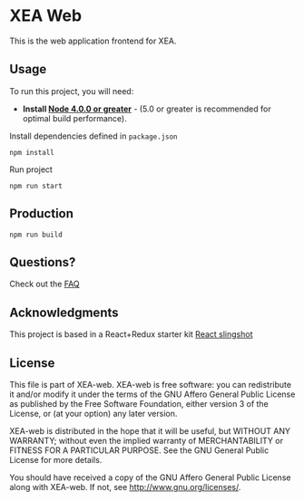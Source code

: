 # XEA Web

This is the web application frontend for XEA.

## Usage

To run this project, you will need:
* **Install [Node 4.0.0 or greater](https://nodejs.org)** - (5.0 or greater is recommended for optimal build performance).

Install dependencies defined in `package.json`

`npm install`

Run project

`npm run start`

## Production
`npm run build`


## Questions?
Check out the [FAQ](/docs/FAQ.md)

## Acknowledgments
This project is based in a React+Redux starter kit [React slingshot](https://github.com/coryhouse/react-slingshot)

## License

This file is part of XEA-web. XEA-web is free software: you can redistribute it and/or modify it under the terms of the GNU Affero General Public License as published by the Free Software Foundation, either version 3 of the License, or (at your option) any later version.

XEA-web is distributed in the hope that it will be useful, but WITHOUT ANY WARRANTY; without even the implied warranty of MERCHANTABILITY or FITNESS FOR A PARTICULAR PURPOSE. See the GNU General Public License for more details.

You should have received a copy of the GNU Affero General Public License along with XEA-web. If not, see http://www.gnu.org/licenses/.

